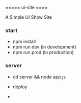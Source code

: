 ===== ui-site ====

A Simple UI Show Site

### start
* npm install
* npm run dev (in development)
* npm run prod (in production)

### server
* cd server && node app.js

* deploy
* 
